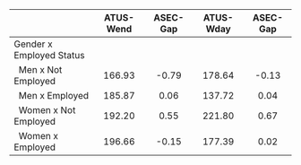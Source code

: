 
|                      |    ATUS-Wend |     ASEC-Gap |    ATUS-Wday |     ASEC-Gap |
| -------------------- | :----------: | :----------: | :----------: | :----------: |
| Gender x Employed Status |              |              |              |              |
| &nbsp;&nbsp;Men x Not Employed |       166.93 |        -0.79 |       178.64 |        -0.13 |
| &nbsp;&nbsp;Men x Employed |       185.87 |         0.06 |       137.72 |         0.04 |
| &nbsp;&nbsp;Women x Not Employed |       192.20 |         0.55 |       221.80 |         0.67 |
| &nbsp;&nbsp;Women x Employed |       196.66 |        -0.15 |       177.39 |         0.02 |

